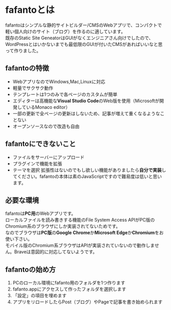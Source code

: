 # fafantoとは
fafantoはシンプルな静的サイトビルダー/CMSのWebアプリで、コンパクトで軽い個人向けのサイト（ブログ）を作るのに適しています。  
既存のStatic Site GeneatorはGUIがなくエンジニアさん向けでしたので、WordPressとはいかないまでも最低限のGUIが付いたCMSがあればいいなと思って作りました。 
## fafantoの特徴
* WebアプリなのでWindows,Mac,Linuxに対応
* 軽量でサクサク動作
* テンプレートは1つのみで各ページのカスタムが簡単
* エディターは高機能な**Visual Studio Code**のWeb版を使用（Microsoftが開発しているMonaco editor）
* 一部の更新で全ページの更新はしないため、記事が増えて重くなるようなことない
* オープンソースなので改造も自由
## fafantoにできないこと
* ファイルをサーバーにアップロード
* プラグインで機能を拡張
* テーマを選択
拡張性はないのでもし欲しい機能がありましたら**自分で実装**してください。fafantoの本体は素のJavaScriptですので難易度は低いと思います。
## 必要な環境
fafantoは**PC用**のWebアプリです。  
ローカルファイルを読み書きする機能のFile System Access APIがPC版のChromium系のブラウザにしか実装されてないためです。  
なのでブラウザは**PC版**の**Google Chrome**か**Microsoft Edge**か**Chromium**をお使い下さい。  
モバイル版のChromium系ブラウザはAPIが実装されていないので動作しません。Braveは意図的に対応してないようです。  
## fafantoの始め方
1. PCのローカル環境にfafanto用のフォルダを1つ作ります
2. fafanto.appにアクセスして作ったフォルダを選択します
3. 「設定」の項目を埋めます
4. アプリをリロードしたらPost（ブログ）やPageで記事を書き始められます
